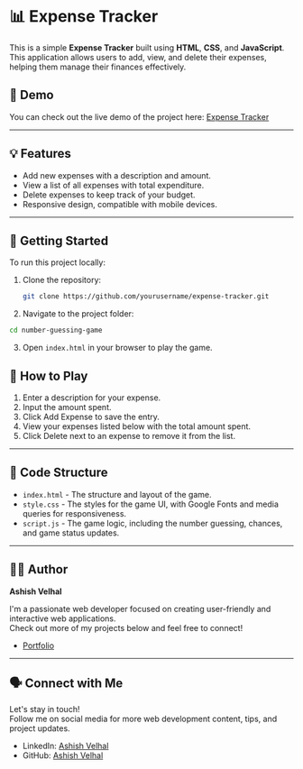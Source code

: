 # 📊 Expense Tracker

This is a simple **Expense Tracker** built using **HTML**, **CSS**, and **JavaScript**. This application allows users to add, view, and delete their expenses, helping them manage their finances effectively.

## 🔗 Demo

You can check out the live demo of the project here: [Expense Tracker](https://ashishvelhal.github.io/Expences_Tracker/)

---

## 💡 Features

- Add new expenses with a description and amount.
- View a list of all expenses with total expenditure.
- Delete expenses to keep track of your budget.
- Responsive design, compatible with mobile devices.

---

## 🚀 Getting Started

To run this project locally:

1. Clone the repository:

   ```bash
   git clone https://github.com/yourusername/expense-tracker.git
 2. Navigate to the project folder:

   ```bash
   cd number-guessing-game
   ```

3. Open `index.html` in your browser to play the game.

## 📝 How to Play

1. Enter a description for your expense.
2. Input the amount spent.
3. Click Add Expense to save the entry.
4. View your expenses listed below with the total amount spent.
5. Click Delete next to an expense to remove it from the list.

---

## 🔧 Code Structure

- `index.html` - The structure and layout of the game.
- `style.css` - The styles for the game UI, with Google Fonts and media queries for responsiveness.
- `script.js` - The game logic, including the number guessing, chances, and game status updates.

---

## 🧑‍💻 Author

**Ashish Velhal**  

I'm a passionate web developer focused on creating user-friendly and interactive web applications.  
Check out more of my projects below and feel free to connect!

- [Portfolio](https://ashishvelhal.github.io/Portfolio/)
---

## 🗣️ Connect with Me

Let's stay in touch!  
Follow me on social media for more web development content, tips, and project updates.

- LinkedIn: [Ashish Velhal](https://www.linkedin.com/in/ashish-velhal)
- GitHub: [Ashish Velhal](https://github.com/Ashishvelhal)
